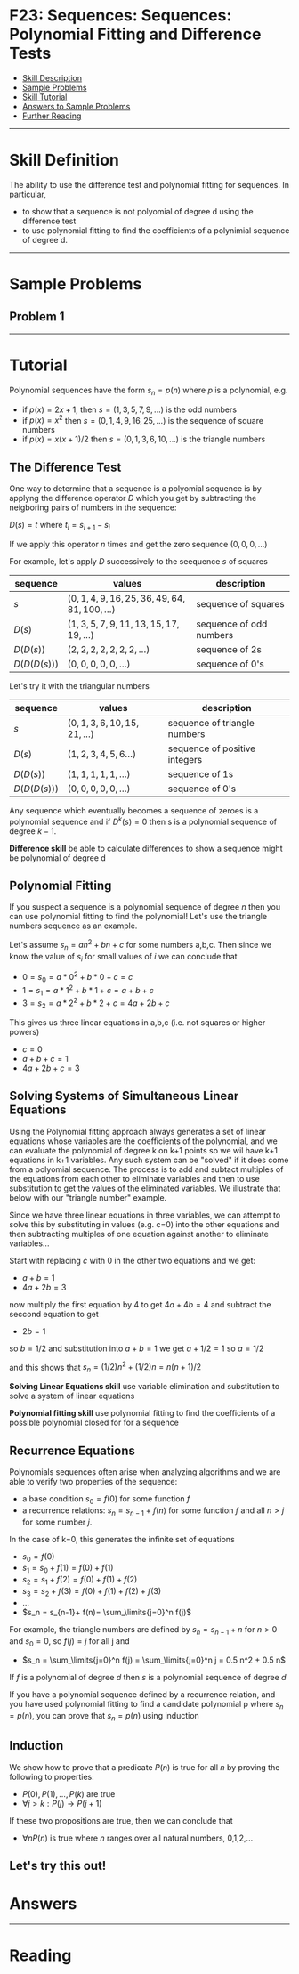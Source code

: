 # F23: Sequences: Sequences: Polynomial Fitting and Difference Tests



* [Skill Description](#skill-description)
* [Sample Problems](#Sample-Problems)
* [Skill Tutorial](#Tutorial)
* [Answers to Sample Problems](#Answers)
* [Further Reading](#Reading)

---


# Skill Definition
The ability to use the difference test and polynomial fitting for sequences. 
In particular, 
* to show that a sequence is not polyomial of degree d using the difference test
* to use polynomial fitting to find the coefficients of a polynimial sequence of degree d.

---

# Sample Problems

## Problem 1

---

# Tutorial

Polynomial sequences have the form $s_n = p(n)$ where $p$ is a polynomial,
e.g. 
* if $p(x)=2x+1$, then $s = (1,3,5,7,9,...)$ is the odd numbers
* if $p(x) = x^2$ then $s = (0,1,4,9,16,25, ...)$ is the sequence of square numbers
* if $p(x) = x(x+1)/2$ then $s=(0,1,3,6,10, \ldots)$ is the triangle numbers 

## The Difference Test
One way to determine that a sequence is a polyomial sequence is by applyng the difference operator $D$
which you get by subtracting the neigboring pairs of numbers in the sequence:

$D(s) = t$ where $t_i = s_{i+1}-s_{i}$

If we apply this operator $n$ times and get the zero sequence $(0,0,0,\ldots)$

For example, let's apply $D$ successively to the seequence $s$ of squares 

| sequence | values | description |
| --- | --- | --- |
| $s$ | $(0,1,4,9,16,25,36,49,64,81,100,\ldots)$ | sequence of squares |
| $D(s)$ | $(1,3,5,7,9,11,13,15,17,19,\ldots)$ | sequence of odd numbers|
| $D(D(s))$  | $(2,2,2,2,2,2,2,\ldots)$  | sequence of 2s |
| $D(D(D(s)))$ | $(0,0,0,0,0,\ldots)$ | sequence of 0's |

Let's try it with the triangular numbers

| sequence | values | description |
| --- | --- | --- |
| $s$ | $(0,1,3,6,10,15,21,\ldots)$ | sequence of triangle numbers |
| $D(s)$ | $(1,2,3,4,5,6\ldots)$ | sequence of positive integers|
| $D(D(s))$  | $(1,1,1,1,1,\ldots)$  | sequence of 1s |
| $D(D(D(s)))$ | $(0,0,0,0,0,\ldots)$ | sequence of 0's |

Any sequence which eventually becomes a sequence of zeroes is a polynomial sequence
and if $D^k(s) = 0$ then s is a polynomial sequence of degree $k-1$.

**Difference skill** be able to calculate differences to show a sequence might be polynomial of degree d

## Polynomial Fitting
If you suspect a sequence is a polynomial sequence of degree $n$ then you can use polynomial fitting
to find the polynomial! Let's use the triangle numbers sequence as an example.

Let's assume $s_n = a n^2 + b n + c$ for some numbers a,b,c. Then since we know the value of $s_i$ for small values of $i$ we can conclude that
* $0 = s_0 = a * 0^2 + b * 0 + c = c$
* $1 = s_1 = a * 1^2 + b * 1 + c = a+b+c$
* $3 = s_2 = a * 2^2 + b * 2 + c = 4a +2b + c$

This gives us three linear equations in a,b,c (i.e. not squares or higher powers)
* $c=0$
* $a+b+c = 1$
* $4a + 2b + c = 3$

## Solving Systems of Simultaneous Linear Equations
Using the Polynomial fitting approach always generates a set of linear equations whose variables
are the coefficients of the polynomial, and we can evaluate the polynomial of degree k on k+1 points
so we wil have k+1 equations in k+1 variables. Any such system can be "solved" if it does come from a 
polyomial sequence. The process is to add and subtact multiples of the equations from each other to
eliminate variables and then to use substitution to get the values of the eliminated variables. We illustrate
that below with our "triangle number" example.

Since we have three linear equations in three variables, we can attempt to solve this by substituting in 
values (e.g. c=0) into the other equations and then subtracting multiples of one equation against another to
eliminate variables...

Start with replacing $c$ with 0 in the other two equations and we get:
* $a+b=1$
* $4a+2b=3$

now multiply the first equation by 4 to get $4a+4b=4$ and subtract the seccond equation to get
* $2b = 1$

so $b=1/2$  and substitution into $a+b=1$ we get $a+1/2 = 1$ so $a=1/2$


and this shows that $s_n = (1/2)n^2 + (1/2)n = n(n+1)/2$

**Solving Linear Equations skill** use variable elimination and substitution to solve a system of linear equations

**Polynomial fitting skill** use polynomial fitting to find the coefficients of a possible polynomial closed for for a sequence

## Recurrence Equations
Polynomials sequences often arise when analyzing algorithms and we are able to verify two properties of the sequence:
* a base condition $s_0=f(0)$ for some function $f$
* a recurrence relations: $s_n = s_{n-1}+ f(n)$ for some function $f$ and all $n>j$ for some number $j$.

In the case of k=0, this generates the infinite set of equations
* $s_0 = f(0)$
* $s_1 = s_0 + f(1) = f(0) + f(1)$
* $s_2 = s_1 + f(2) = f(0) + f(1)+ f(2)$
* $s_3 = s_2 + f(3) = f(0) + f(1)+ f(2) + f(3)$
* $\ldots$
* $s_n = s_{n-1}+ f(n)=  \sum_\limits{j=0}^n f(j)$

For example, the triangle numbers are defined by $s_n = s_{n-1} + n$ for $n>0$ and $s_0=0$, so $f(j)=j$ for all j and
* $s_n = \sum_\limits{j=0}^n f(j) = \sum_\limits{j=0}^n j = 0.5 n^2 + 0.5 n$

If $f$ is a polynomial of degree $d$ then $s$ is a polynomial sequence of degree $d$

If you have a polynomial sequence defined by a recurrence relation, and you have used polynomial fitting 
to find a candidate polynomial p where $s_n=p(n)$, you can prove that $s_n=p(n)$ using induction

## Induction
We show how to prove that a predicate $P(n)$ is true for all $n$ by proving the following to properties:
* $P(0), P(1), \ldots, P(k)$ are true
* $\forall j>k: P(j) \rightarrow P(j+1)$

If these two propositions are true, then we can conclude that
* $\forall n P(n)$ is true where $n$ ranges over all natural numbers, 0,1,2,...

Let's try this out!
---

# Answers

---

# Reading



